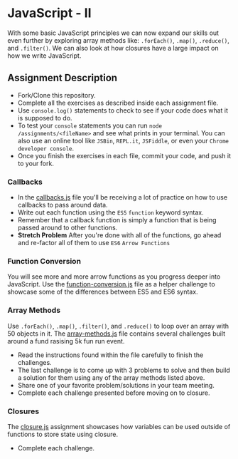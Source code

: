 # JavaScript - II
With some basic JavaScript principles we can now expand our skills out even further by exploring array methods like:  `.forEach()`, `.map()`, `.reduce()`, and `.filter()`. We can also look at how closures have a large impact on how we write JavaScript.   

## Assignment Description

* Fork/Clone this repository.
* Complete all the exercises as described inside each assignment file.
* Use `console.log()` statements to check to see if your code does what it is supposed to do.
* To test your `console` statements you can run `node /assignments/<fileName>` and see what prints in your terminal. You can also use an online tool like `JSBin`, `REPL.it`, `JSFiddle`, or even your `Chrome developer console`.
* Once you finish the exercises in each file, commit your code, and push it to your fork. 

### Callbacks

* In the [callbacks.js](assignments/callbacks.js) file you'll be receiving a lot of practice on how to use callbacks to pass around data.
* Write out each function using the `ES5` `function` keyword syntax.
* Remember that a callback function is simply a function that is being passed around to other functions.
* **Stretch Problem** After you're done with all of the functions, go ahead and re-factor all of them to use `ES6` `Arrow Functions`

### Function Conversion
You will see more and more arrow functions as you progress deeper into JavaScript.  Use the [function-conversion.js](assignments/function-conversion.js) file as a helper challenge to showcase some of the differences between ES5 and ES6 syntax. 

### Array Methods
Use `.forEach()`, `.map()`, `.filter()`, and `.reduce()` to loop over an array with 50 objects in it. The [array-methods.js](assignments/array-methods.js) file contains several challenges built around a fund rasising 5k fun run event.

* Read the instructions found within the file carefully to finish the challenges. 
* The last challenge is to come up with 3 problems to solve and then build a solution for them using any of the array methods listed above.
* Share one of your favorite problem/solutions in your team meeting.
* Complete each challenge presented before moving on to closure.

### Closures
The [closure.js](assignments/closure.js) assignment showcases how variables can be used outside of functions to store state using closure.  

* Complete each challenge.
